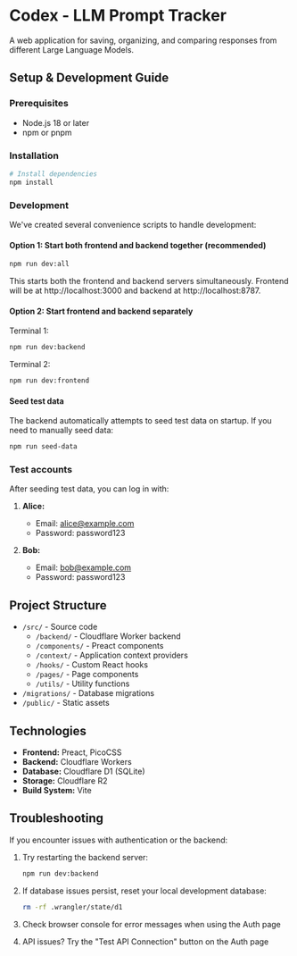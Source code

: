 # Codex - LLM Prompt Tracker

A web application for saving, organizing, and comparing responses from different Large Language Models.

## Setup & Development Guide

### Prerequisites

- Node.js 18 or later
- npm or pnpm

### Installation

```bash
# Install dependencies
npm install
```

### Development

We've created several convenience scripts to handle development:

#### Option 1: Start both frontend and backend together (recommended)

```bash
npm run dev:all
```

This starts both the frontend and backend servers simultaneously. Frontend will be at http://localhost:3000 and backend at http://localhost:8787.

#### Option 2: Start frontend and backend separately

Terminal 1:
```bash
npm run dev:backend
```

Terminal 2:
```bash
npm run dev:frontend
```

#### Seed test data

The backend automatically attempts to seed test data on startup. If you need to manually seed data:

```bash
npm run seed-data
```

### Test accounts

After seeding test data, you can log in with:

1. **Alice:**
   - Email: alice@example.com
   - Password: password123

2. **Bob:**
   - Email: bob@example.com
   - Password: password123

## Project Structure

- `/src/` - Source code
  - `/backend/` - Cloudflare Worker backend
  - `/components/` - Preact components
  - `/context/` - Application context providers
  - `/hooks/` - Custom React hooks
  - `/pages/` - Page components
  - `/utils/` - Utility functions
- `/migrations/` - Database migrations
- `/public/` - Static assets

## Technologies

- **Frontend:** Preact, PicoCSS
- **Backend:** Cloudflare Workers
- **Database:** Cloudflare D1 (SQLite)
- **Storage:** Cloudflare R2
- **Build System:** Vite

## Troubleshooting

If you encounter issues with authentication or the backend:

1. Try restarting the backend server:
   ```bash
   npm run dev:backend
   ```

2. If database issues persist, reset your local development database:
   ```bash
   rm -rf .wrangler/state/d1
   ```

3. Check browser console for error messages when using the Auth page

4. API issues? Try the "Test API Connection" button on the Auth page